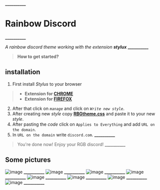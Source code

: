 **__________**
# Rainbow Discord
**__________**

*A rainbow discord theme working with the extension **stylux***
**__________**
>**How to get started?**
## installation
1. First install *Stylus* to your browser
>- **Extension for [CHROME](https://chrome.google.com/webstore/detail/stylus/clngdbkpkpeebahjckkjfobafhncgmne?hl=en)** 
>- **Extension for [FIREFOX](https://addons.mozilla.org/en-US/firefox/addon/styl-us/)** 
2. After that click on *`manage`* and click on *`Write new style`*.
3. After creating new *style* copy **[RBGtheme.css](https://raw.githubusercontent.com/FIMARx/RainbowDiscord/main/RGBtheme.css)** and paste it to your new *style*.
4. After pasting the *code* click on `Applies to Everything` and add `URL on the domain`.
5. In `URL on the domain` write `discord.com`.
**__________**
> You're done now! Enjoy your RGB discord!
**__________**
## Some pictures

![image](https://user-images.githubusercontent.com/69573290/101140363-8945c500-361b-11eb-8667-2d3b6334f596.png)
**__________**
![image](https://user-images.githubusercontent.com/69573290/101157960-a1294300-3633-11eb-90df-e3774e63ab85.png)
**__________**
![image](https://user-images.githubusercontent.com/69573290/101158342-40e6d100-3634-11eb-8cc7-ca7df0a1dcc3.png)
**__________**
![image](https://user-images.githubusercontent.com/69573290/101158409-55c36480-3634-11eb-9a03-4ed45e53045a.png)
**__________**
![image](https://user-images.githubusercontent.com/69573290/101158560-97eca600-3634-11eb-9cec-3a6e13a99311.png)
**__________**
![image](https://user-images.githubusercontent.com/69573290/101158598-a63ac200-3634-11eb-935e-8d8e70f1bf1c.png)
**__________**
![image](https://user-images.githubusercontent.com/69573290/101158715-dbdfab00-3634-11eb-9a3f-79ef07373848.png)
**__________**
![image](https://user-images.githubusercontent.com/69573290/101159098-89eb5500-3635-11eb-862a-5bfebf49d88c.png)
**__________**
